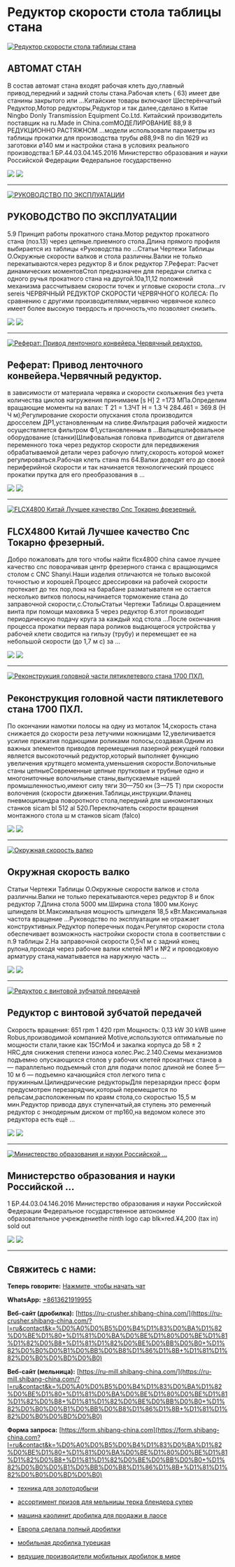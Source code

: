 # Редуктор скорости стола таблицы стана

<a href="https://swt.shibang-china.com/?l=ru&img&k=%D0%A0%D0%B5%D0%B4%D1%83%D0%BA%D1%82%D0%BE%D1%80+%D1%81%D0%BA%D0%BE%D1%80%D0%BE%D1%81%D1%82%D0%B8+%D1%81%D1%82%D0%BE%D0%BB%D0%B0+%D1%82%D0%B0%D0%B1%D0%BB%D0%B8%D1%86%D1%8B+%D1%81%D1%82%D0%B0%D0%BD%D0%B0" target="_blank">![Редуктор скорости стола таблицы стана](http://static.shibang-china.com/all-800x300/285.jpg)</a>

## АВТОМАТ СТАН
В состав автомат стана входят рабочая клеть дуо,главный привод,передний и задний столы стана.Рабочая клеть ( 63) имеет две станины закрытого или …Китайские товары включают Шестерёнчатый Редуктор,Мотор редукторы,Редуктор и так далее,сделано в Китае Ningbo Donly Transmission Equipment Co.Ltd. Китайский производитель поставщик на ru.Made in China.comМОДЕЛИРОВАНИЕ 88,9 8 РЕДУКЦИОННО РАСТЯЖНОМ …модели использовали параметры из таблицы прокатки для производства трубы ∅88,9&#215;8 по din 1629 из заготовки ∅140 мм и настройки стана в условиях реального производства:1 БР.44.03.04.145.2016 Министерство образования и науки Российской Федерации Федеральное государственно


<a href="https://whatsapp.shibangsoft.com/WhatsApp.php" target="_blank" title="WhatsApp">![](http://static.shibang-china.com/icon/whatsapp.png)</a> <a href="https://swt.shibang-china.com/?l=ru&icon&k=%D0%A0%D0%B5%D0%B4%D1%83%D0%BA%D1%82%D0%BE%D1%80+%D1%81%D0%BA%D0%BE%D1%80%D0%BE%D1%81%D1%82%D0%B8+%D1%81%D1%82%D0%BE%D0%BB%D0%B0+%D1%82%D0%B0%D0%B1%D0%BB%D0%B8%D1%86%D1%8B+%D1%81%D1%82%D0%B0%D0%BD%D0%B0" target="_blank">![](http://static.shibang-china.com/icon/chat-ru.png)</a>

---

<a href="https://swt.shibang-china.com/?l=ru&img&k=%D0%A0%D0%B5%D0%B4%D1%83%D0%BA%D1%82%D0%BE%D1%80+%D1%81%D0%BA%D0%BE%D1%80%D0%BE%D1%81%D1%82%D0%B8+%D1%81%D1%82%D0%BE%D0%BB%D0%B0+%D1%82%D0%B0%D0%B1%D0%BB%D0%B8%D1%86%D1%8B+%D1%81%D1%82%D0%B0%D0%BD%D0%B0" target="_blank">![РУКОВОДСТВО ПО ЭКСПЛУАТАЦИИ](http://static.shibang-china.com/all-800x300/912.jpg)</a>

## РУКОВОДСТВО ПО ЭКСПЛУАТАЦИИ
5.9 Принцип работы прокатного стана.Мотор редуктор прокатного стана (поз.13) через цепные.приемного стола.Длина прямого профиля выбирается из таблицы &#171;Руководства по …Статьи Чертежи Таблицы О.Окружные скорости валков и стола различны.Валки не только перекатываются.через редуктор 8 и блок редуктор 7.Реферат: Расчет динамических моментовСтол предназначен для передачи слитка с одного ручья прокатного стана на другой.10а,11,12 положений механизма рассчитываем скорости точек и угловые скорости стола…rv sereis ЧЕРВЯЧНЫЙ РЕДУКТОР СКОРОСТИ ЧЕРВЯЧНОГО КОЛЕСА: По сравнению с другими производителями,червячно червячное колесо имеет более высокую твердость и прочность,что позволяет снизить.


<a href="https://whatsapp.shibangsoft.com/WhatsApp.php" target="_blank" title="WhatsApp">![](http://static.shibang-china.com/icon/whatsapp.png)</a> <a href="https://swt.shibang-china.com/?l=ru&icon&k=%D0%A0%D0%B5%D0%B4%D1%83%D0%BA%D1%82%D0%BE%D1%80+%D1%81%D0%BA%D0%BE%D1%80%D0%BE%D1%81%D1%82%D0%B8+%D1%81%D1%82%D0%BE%D0%BB%D0%B0+%D1%82%D0%B0%D0%B1%D0%BB%D0%B8%D1%86%D1%8B+%D1%81%D1%82%D0%B0%D0%BD%D0%B0" target="_blank">![](http://static.shibang-china.com/icon/chat-ru.png)</a>

---

<a href="https://swt.shibang-china.com/?l=ru&img&k=%D0%A0%D0%B5%D0%B4%D1%83%D0%BA%D1%82%D0%BE%D1%80+%D1%81%D0%BA%D0%BE%D1%80%D0%BE%D1%81%D1%82%D0%B8+%D1%81%D1%82%D0%BE%D0%BB%D0%B0+%D1%82%D0%B0%D0%B1%D0%BB%D0%B8%D1%86%D1%8B+%D1%81%D1%82%D0%B0%D0%BD%D0%B0" target="_blank">![Реферат: Привод ленточного конвейера.Червячный редуктор.](http://static.shibang-china.com/all-800x300/894.jpg)</a>

## Реферат: Привод ленточного конвейера.Червячный редуктор.
в зависимости от материала червяка и скорости скольжения без учета количества циклов нагружения принимаем [s H] 2 =173 МПа.Определим вращающие моменты на валах: Т 21 = 1.3ЧТ Н = 1.3 Ч 284.461 = 369.8 (Н Ч м);Регулирование скорости опускания стола производится дросселем ДР1,установленным на сливе.Фильтрация рабочей жидкости осуществляется фильтром Ф1,установленным в …Вальцешлифовальное оборудование (станки)Шлифовальная головка приводится от двигателя переменного тока через редуктор скорости для передвижения обрабатываемой детали через рабочую плиту,скорость которой может регулироваться.Рабочая клеть стана ms 64.Валки доводят его до своей периферийной скорости и так начинается технологический процесс прокатки прутка для его преобразования в …


<a href="https://whatsapp.shibangsoft.com/WhatsApp.php" target="_blank" title="WhatsApp">![](http://static.shibang-china.com/icon/whatsapp.png)</a> <a href="https://swt.shibang-china.com/?l=ru&icon&k=%D0%A0%D0%B5%D0%B4%D1%83%D0%BA%D1%82%D0%BE%D1%80+%D1%81%D0%BA%D0%BE%D1%80%D0%BE%D1%81%D1%82%D0%B8+%D1%81%D1%82%D0%BE%D0%BB%D0%B0+%D1%82%D0%B0%D0%B1%D0%BB%D0%B8%D1%86%D1%8B+%D1%81%D1%82%D0%B0%D0%BD%D0%B0" target="_blank">![](http://static.shibang-china.com/icon/chat-ru.png)</a>

---

<a href="https://swt.shibang-china.com/?l=ru&img&k=%D0%A0%D0%B5%D0%B4%D1%83%D0%BA%D1%82%D0%BE%D1%80+%D1%81%D0%BA%D0%BE%D1%80%D0%BE%D1%81%D1%82%D0%B8+%D1%81%D1%82%D0%BE%D0%BB%D0%B0+%D1%82%D0%B0%D0%B1%D0%BB%D0%B8%D1%86%D1%8B+%D1%81%D1%82%D0%B0%D0%BD%D0%B0" target="_blank">![FLCX4800 Китай Лучшее качество Cnc Токарно фрезерный.](http://static.shibang-china.com/all-800x300/505.jpg)</a>

## FLCX4800 Китай Лучшее качество Cnc Токарно фрезерный.
Добро пожаловать для того чтобы найти flcx4800 china самое лучшее качество cnc поворачивая центр фрезерного станка с вращающимся столом с CNC Shanyi.Наши изделия отличаются не только высокой точностью и хорошей.Процесс дрессировки на рабочей скорости протекает до тех пор,пока на барабане разматывателя не остается несколько витков полосы,начинается торможение стана до заправочной скорости,с.СтолыСтатьи Чертежи Таблицы О.вращением винта при помощи маховика 5 через редуктор 6.этот производит периодическую подачу круга за каждый ход стола …После окончания процесса прокатки первая пара роликов выдающегося устройства у рабочей клети сводится на гильзу (трубу) и перемещает ее на небольшой скорости (до 1,7 м с) за …


<a href="https://whatsapp.shibangsoft.com/WhatsApp.php" target="_blank" title="WhatsApp">![](http://static.shibang-china.com/icon/whatsapp.png)</a> <a href="https://swt.shibang-china.com/?l=ru&icon&k=%D0%A0%D0%B5%D0%B4%D1%83%D0%BA%D1%82%D0%BE%D1%80+%D1%81%D0%BA%D0%BE%D1%80%D0%BE%D1%81%D1%82%D0%B8+%D1%81%D1%82%D0%BE%D0%BB%D0%B0+%D1%82%D0%B0%D0%B1%D0%BB%D0%B8%D1%86%D1%8B+%D1%81%D1%82%D0%B0%D0%BD%D0%B0" target="_blank">![](http://static.shibang-china.com/icon/chat-ru.png)</a>

---

<a href="https://swt.shibang-china.com/?l=ru&img&k=%D0%A0%D0%B5%D0%B4%D1%83%D0%BA%D1%82%D0%BE%D1%80+%D1%81%D0%BA%D0%BE%D1%80%D0%BE%D1%81%D1%82%D0%B8+%D1%81%D1%82%D0%BE%D0%BB%D0%B0+%D1%82%D0%B0%D0%B1%D0%BB%D0%B8%D1%86%D1%8B+%D1%81%D1%82%D0%B0%D0%BD%D0%B0" target="_blank">![Реконструкция головной части пятиклетевого стана 1700 ПХЛ.](http://static.shibang-china.com/all-800x300/1505.jpg)</a>

## Реконструкция головной части пятиклетевого стана 1700 ПХЛ.
По окончании намотки полосы на одну из моталок 14,скорость стана снижается до скорости реза летучими ножницами 12,увеличивается усилие прижатия подающими роликами полосы,создавая.Одним из важных элементов приводов перемещения лазерной режущей головки является высокоточный редуктор,который выполняет функцию увеличения крутящего момента,уменьшения скорости.Волочильные станы цепныеСовременные цепные прутковые и трубные одно и многониточные волочильные станы,выпускаемые нашей промышленностью,имеют силу тяги 30—750 кн (3—75 Т) при скорости волочения (скорости движения.Таблицы,инструкции.Фланец пневмоцилиндра поворотного стола,передний для шиномонтажных станков sicam bl 512 al 520.Переключатель скорости вращения монтажного стола ш м станков sicam (falco)


<a href="https://whatsapp.shibangsoft.com/WhatsApp.php" target="_blank" title="WhatsApp">![](http://static.shibang-china.com/icon/whatsapp.png)</a> <a href="https://swt.shibang-china.com/?l=ru&icon&k=%D0%A0%D0%B5%D0%B4%D1%83%D0%BA%D1%82%D0%BE%D1%80+%D1%81%D0%BA%D0%BE%D1%80%D0%BE%D1%81%D1%82%D0%B8+%D1%81%D1%82%D0%BE%D0%BB%D0%B0+%D1%82%D0%B0%D0%B1%D0%BB%D0%B8%D1%86%D1%8B+%D1%81%D1%82%D0%B0%D0%BD%D0%B0" target="_blank">![](http://static.shibang-china.com/icon/chat-ru.png)</a>

---

<a href="https://swt.shibang-china.com/?l=ru&img&k=%D0%A0%D0%B5%D0%B4%D1%83%D0%BA%D1%82%D0%BE%D1%80+%D1%81%D0%BA%D0%BE%D1%80%D0%BE%D1%81%D1%82%D0%B8+%D1%81%D1%82%D0%BE%D0%BB%D0%B0+%D1%82%D0%B0%D0%B1%D0%BB%D0%B8%D1%86%D1%8B+%D1%81%D1%82%D0%B0%D0%BD%D0%B0" target="_blank">![Окружная скорость валко](http://static.shibang-china.com/all-800x300/831.jpg)</a>

## Окружная скорость валко
Статьи Чертежи Таблицы О.Окружные скорости валков и стола различны.Валки не только перекатываются.через редуктор 8 и блок редуктор 7.Длина стола 5000 мм.Ширина стола 1800 мм.Конус шпинделя bt.Максимальная мощность шпинделя 18,5 кВт.Максимальная частота вращение …Руководство по эксплуатации не отражает конструктивных.Редуктор поперечных подач.Регулятор скорости стола обеспечивает возможность настройки скорости стола в соответствии с п.9 таблицы 2.На заправочной скорости 0,5ч1 м с задний конец рулона,проходя через рабочие валки клетей №1 и №2 и проводковую арматуру стана,наматывается на наружную часть …


<a href="https://whatsapp.shibangsoft.com/WhatsApp.php" target="_blank" title="WhatsApp">![](http://static.shibang-china.com/icon/whatsapp.png)</a> <a href="https://swt.shibang-china.com/?l=ru&icon&k=%D0%A0%D0%B5%D0%B4%D1%83%D0%BA%D1%82%D0%BE%D1%80+%D1%81%D0%BA%D0%BE%D1%80%D0%BE%D1%81%D1%82%D0%B8+%D1%81%D1%82%D0%BE%D0%BB%D0%B0+%D1%82%D0%B0%D0%B1%D0%BB%D0%B8%D1%86%D1%8B+%D1%81%D1%82%D0%B0%D0%BD%D0%B0" target="_blank">![](http://static.shibang-china.com/icon/chat-ru.png)</a>

---

<a href="https://swt.shibang-china.com/?l=ru&img&k=%D0%A0%D0%B5%D0%B4%D1%83%D0%BA%D1%82%D0%BE%D1%80+%D1%81%D0%BA%D0%BE%D1%80%D0%BE%D1%81%D1%82%D0%B8+%D1%81%D1%82%D0%BE%D0%BB%D0%B0+%D1%82%D0%B0%D0%B1%D0%BB%D0%B8%D1%86%D1%8B+%D1%81%D1%82%D0%B0%D0%BD%D0%B0" target="_blank">![Редуктор с винтовой зубчатой передачей](http://static.shibang-china.com/all-800x300/110.jpg)</a>

## Редуктор с винтовой зубчатой передачей
Скорость вращения: 651 rpm 1 420 rpm Мощность: 0,13 kW 30 kWВ шине Robus,производимой компанией Motive,используются оптимальные по мощности стали,такие как 15CrMo4 и закалка корпуса до 58 &#177; 2 HRC,для снижения степени износа колес.Рис.2.140.Схемы механизмов подъемно опускающихся столов у рабочих клетей прокатных станов а — параллельно подъемный стол для подачи полос длиной не более 5— 10 м б — подъемно качающийся стол легкого типа с пружинным.Цилиндрические редукторыДля перезарядки пресс форм предусмотрен перезарядчик,который перемещается по рельсам,расположенным по краям стола,со скоростью 15,5 м мин.Редуктор привода двух ступенчатый,ая ступень это ременный редуктор с энкодерным диском от mp160,на ведомом колесе это редуктора есть ещё …


<a href="https://whatsapp.shibangsoft.com/WhatsApp.php" target="_blank" title="WhatsApp">![](http://static.shibang-china.com/icon/whatsapp.png)</a> <a href="https://swt.shibang-china.com/?l=ru&icon&k=%D0%A0%D0%B5%D0%B4%D1%83%D0%BA%D1%82%D0%BE%D1%80+%D1%81%D0%BA%D0%BE%D1%80%D0%BE%D1%81%D1%82%D0%B8+%D1%81%D1%82%D0%BE%D0%BB%D0%B0+%D1%82%D0%B0%D0%B1%D0%BB%D0%B8%D1%86%D1%8B+%D1%81%D1%82%D0%B0%D0%BD%D0%B0" target="_blank">![](http://static.shibang-china.com/icon/chat-ru.png)</a>

---

<a href="https://swt.shibang-china.com/?l=ru&img&k=%D0%A0%D0%B5%D0%B4%D1%83%D0%BA%D1%82%D0%BE%D1%80+%D1%81%D0%BA%D0%BE%D1%80%D0%BE%D1%81%D1%82%D0%B8+%D1%81%D1%82%D0%BE%D0%BB%D0%B0+%D1%82%D0%B0%D0%B1%D0%BB%D0%B8%D1%86%D1%8B+%D1%81%D1%82%D0%B0%D0%BD%D0%B0" target="_blank">![Министерство образования и науки Российской …](http://static.shibang-china.com/all-800x300/457.jpg)</a>

## Министерство образования и науки Российской …
1 БР.44.03.04.146.2016 Министерство образования и науки Российской Федерации Федеральное государственное автономное образовательное учреждениеthe ninth logo cap blk&#215;red.&#165;4,200 (tax in) sold out

<a href="https://whatsapp.shibangsoft.com/WhatsApp.php" target="_blank" title="WhatsApp">![](http://static.shibang-china.com/icon/whatsapp.png)</a> <a href="https://swt.shibang-china.com/?l=ru&icon&k=%D0%A0%D0%B5%D0%B4%D1%83%D0%BA%D1%82%D0%BE%D1%80+%D1%81%D0%BA%D0%BE%D1%80%D0%BE%D1%81%D1%82%D0%B8+%D1%81%D1%82%D0%BE%D0%BB%D0%B0+%D1%82%D0%B0%D0%B1%D0%BB%D0%B8%D1%86%D1%8B+%D1%81%D1%82%D0%B0%D0%BD%D0%B0" target="_blank">![](http://static.shibang-china.com/icon/chat-ru.png)</a>

---
## Свяжитесь с нами:

**Теперь говорите:** [Нажмите, чтобы начать чат](https://swt.shibang-china.com?l=ru&contact&k=%D0%A0%D0%B5%D0%B4%D1%83%D0%BA%D1%82%D0%BE%D1%80+%D1%81%D0%BA%D0%BE%D1%80%D0%BE%D1%81%D1%82%D0%B8+%D1%81%D1%82%D0%BE%D0%BB%D0%B0+%D1%82%D0%B0%D0%B1%D0%BB%D0%B8%D1%86%D1%8B+%D1%81%D1%82%D0%B0%D0%BD%D0%B0)

**WhatsApp:**  [+8613621919955](https://whatsapp.shibangsoft.com/WhatsApp.php)

**Веб-сайт (дробилка):** [https://ru-crusher.shibang-china.com/](https://ru-crusher.shibang-china.com/?l=ru&contact&k=%D0%A0%D0%B5%D0%B4%D1%83%D0%BA%D1%82%D0%BE%D1%80+%D1%81%D0%BA%D0%BE%D1%80%D0%BE%D1%81%D1%82%D0%B8+%D1%81%D1%82%D0%BE%D0%BB%D0%B0+%D1%82%D0%B0%D0%B1%D0%BB%D0%B8%D1%86%D1%8B+%D1%81%D1%82%D0%B0%D0%BD%D0%B0)

**Веб-сайт (мельница):** [https://ru-mill.shibang-china.com/](https://ru-mill.shibang-china.com/?l=ru&contact&k=%D0%A0%D0%B5%D0%B4%D1%83%D0%BA%D1%82%D0%BE%D1%80+%D1%81%D0%BA%D0%BE%D1%80%D0%BE%D1%81%D1%82%D0%B8+%D1%81%D1%82%D0%BE%D0%BB%D0%B0+%D1%82%D0%B0%D0%B1%D0%BB%D0%B8%D1%86%D1%8B+%D1%81%D1%82%D0%B0%D0%BD%D0%B0)

**Форма запроса:** [https://form.shibang-china.com](https://form.shibang-china.com?l=ru&contact&k=%D0%A0%D0%B5%D0%B4%D1%83%D0%BA%D1%82%D0%BE%D1%80+%D1%81%D0%BA%D0%BE%D1%80%D0%BE%D1%81%D1%82%D0%B8+%D1%81%D1%82%D0%BE%D0%BB%D0%B0+%D1%82%D0%B0%D0%B1%D0%BB%D0%B8%D1%86%D1%8B+%D1%81%D1%82%D0%B0%D0%BD%D0%B0)

* [техника для золотодобычи](../113/%D1%82%D0%B5%D1%85%D0%BD%D0%B8%D0%BA%D0%B0%20%D0%B4%D0%BB%D1%8F%20%D0%B7%D0%BE%D0%BB%D0%BE%D1%82%D0%BE%D0%B4%D0%BE%D0%B1%D1%8B%D1%87%D0%B8.md)

* [ассортимент призов для мельницы терка блендера супер](../119/%D0%B0%D1%81%D1%81%D0%BE%D1%80%D1%82%D0%B8%D0%BC%D0%B5%D0%BD%D1%82%20%D0%BF%D1%80%D0%B8%D0%B7%D0%BE%D0%B2%20%D0%B4%D0%BB%D1%8F%20%D0%BC%D0%B5%D0%BB%D1%8C%D0%BD%D0%B8%D1%86%D1%8B%20%D1%82%D0%B5%D1%80%D0%BA%D0%B0%20%D0%B1%D0%BB%D0%B5%D0%BD%D0%B4%D0%B5%D1%80%D0%B0%20%D1%81%D1%83%D0%BF%D0%B5%D1%80.md)

* [машина каолинит дробилка для продажи в лаосе](../107/%D0%BC%D0%B0%D1%88%D0%B8%D0%BD%D0%B0%20%D0%BA%D0%B0%D0%BE%D0%BB%D0%B8%D0%BD%D0%B8%D1%82%20%D0%B4%D1%80%D0%BE%D0%B1%D0%B8%D0%BB%D0%BA%D0%B0%20%D0%B4%D0%BB%D1%8F%20%D0%BF%D1%80%D0%BE%D0%B4%D0%B0%D0%B6%D0%B8%20%D0%B2%20%D0%BB%D0%B0%D0%BE%D1%81%D0%B5.md)

* [Европа сделала полный дробилки](../112/%D0%95%D0%B2%D1%80%D0%BE%D0%BF%D0%B0%20%D1%81%D0%B4%D0%B5%D0%BB%D0%B0%D0%BB%D0%B0%20%D0%BF%D0%BE%D0%BB%D0%BD%D1%8B%D0%B9%20%D0%B4%D1%80%D0%BE%D0%B1%D0%B8%D0%BB%D0%BA%D0%B8.md)

* [мобильная дробилка турецкая](../119/%D0%BC%D0%BE%D0%B1%D0%B8%D0%BB%D1%8C%D0%BD%D0%B0%D1%8F%20%D0%B4%D1%80%D0%BE%D0%B1%D0%B8%D0%BB%D0%BA%D0%B0%20%D1%82%D1%83%D1%80%D0%B5%D1%86%D0%BA%D0%B0%D1%8F.md)

* [ведущие производители мобильных дробилок в мире](../115/%D0%B2%D0%B5%D0%B4%D1%83%D1%89%D0%B8%D0%B5%20%D0%BF%D1%80%D0%BE%D0%B8%D0%B7%D0%B2%D0%BE%D0%B4%D0%B8%D1%82%D0%B5%D0%BB%D0%B8%20%D0%BC%D0%BE%D0%B1%D0%B8%D0%BB%D1%8C%D0%BD%D1%8B%D1%85%20%D0%B4%D1%80%D0%BE%D0%B1%D0%B8%D0%BB%D0%BE%D0%BA%20%D0%B2%20%D0%BC%D0%B8%D1%80%D0%B5.md)